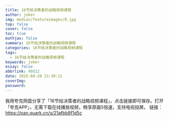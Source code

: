```yaml
---
title: 16节给决策者的战略视频课程
author: joker
img: medias/featureimages/0.jpg
top: false
cover: false
toc: true
mathjax: false
summary: 16节给决策者的战略视频课程
categories: 16节给决策者的战略视频课程
tags:
  - 16节给决策者的战略视频课程
keywords: joker
essay: false
abbrlink: 49512
date: 2025-04-20 23:39:11
coverImg:
password:
---
```


我用夸克网盘分享了「16节给决策者的战略视频课程」，点击链接即可保存。打开「夸克APP」，无需下载在线播放视频，畅享原画5倍速，支持电视投屏。
链接：https://pan.quark.cn/s/21afbb8f1d5c
